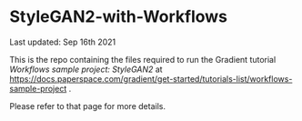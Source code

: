 # StyleGAN2-with-Workflows

Last updated: Sep 16th 2021

This is the repo containing the files required to run the Gradient tutorial *Workflows sample project: StyleGAN2* at https://docs.paperspace.com/gradient/get-started/tutorials-list/workflows-sample-project .

Please refer to that page for more details.
